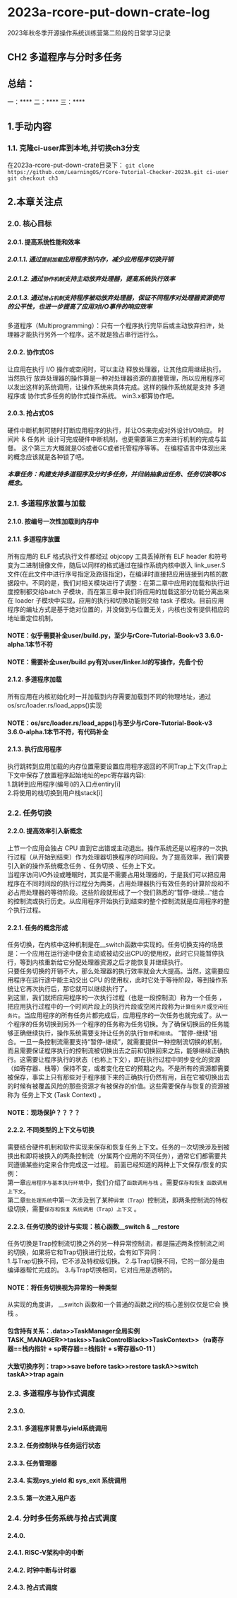 # 2023a-rcore-put-down-crate-log
2023年秋冬季开源操作系统训练营第二阶段的日常学习记录

## CH2 多道程序与分时多任务
## 总结：
一：****
二：****
三：****

## 1.手动内容
### 1.1. 克隆ci-user库到本地,并切换ch3分支
在2023a-rcore-put-down-crate目录下：
``git clone https://github.com/LearningOS/rCore-Tutorial-Checker-2023A.git ci-user``
``git checkout ch3``

## 2.本章关注点
### 2.0. 核心目标
#### 2.0.1. 提高系统性能和效率
##### 2.0.1.1. 通过``提前加载``应用程序到内存，减少应用程序切换开销
##### 2.0.1.2. 通过``协作机制``支持主动放弃处理器，提高系统执行效率
##### 2.0.1.3. 通过``抢占机制``支持程序被动放弃处理器，保证不同程序对处理器资源使用的公平性，也进一步提高了应用对I/O事件的响应效率
多道程序（Multiprogramming）：只有一个程序执行完毕后或主动放弃扫许，处理器才能执行另外一个程序。这不就是独占串行运行么。
#### 2.0.2. 协作式OS
让应用在执行 I/O 操作或空闲时，可以主动 释放处理器，让其他应用继续执行。当然执行 放弃处理器的操作算是一种对处理器资源的直接管理，所以应用程序可以发出这样的系统调用，让操作系统来具体完成。这样的操作系统就是支持 多道程序或 协作式多任务的协作式操作系统。 win3.x都算协作吧。
#### 2.0.3. 抢占式OS
硬件中断机制可随时打断应用程序的执行，并让OS来完成对外设计I/O响应。
时间片 & 任务片 设计可完成硬件中断机制，也更需要第三方来进行机制的完成与监督。
这个第三方大概就是OS或者GC或者托管程序等等。
在编程语言中体现出来的概念应该就是各种锁了吧。
##### 本章任务：构建支持多道程序及分时多任务，并归纳抽象出任务、任务切换等OS概念。

### 2.1. 多道程序放置与加载
#### 2.1.0. 按编号一次性加载到内存中
#### 2.1.1. 多道程序放置
所有应用的 ELF 格式执行文件都经过 objcopy 工具丢掉所有 ELF header 和符号变为二进制镜像文件，随后以同样的格式通过在操作系统内核中嵌入 link_user.S 文件(在此文件中进行序号指定及路径指定)，在编译时直接把应用链接到内核的数据段中。不同的是，我们对相关模块进行了调整：在第二章中应用的加载和执行进度控制都交给batch 子模块，而在第三章中我们将应用的加载这部分功能分离出来在 loader 子模块中实现，应用的执行和切换功能则交给 task 子模块。目前应用程序的编址方式是基于绝对位置的，并没做到与位置无关，内核也没有提供相应的地址重定位机制。
#### NOTE：似乎需要补全user/build.py，至少与rCore-Tutorial-Book-v3 3.6.0-alpha.1本节不符
#### NOTE：需要补全user/build.py有对user/linker.ld的写操作，先备个份
#### 2.1.2. 多道程序加载
所有应用在内核初始化时一并加载到内存需要加载到不同的物理地址，通过os/src/loader.rs/load_apps()实现
#### NOTE：os/src/loader.rs/load_apps()与至少与rCore-Tutorial-Book-v3 3.6.0-alpha.1本节不符，有代码补全
#### 2.1.3. 执行应用程序
执行跳转到应用加载的内存位置需要设置应用程序返回的不同Trap上下文(Trap上下文中保存了放置程序起始地址的epc寄存器内容):  
1.跳转到应用程序(编号i)的入口点entiry[i]  
2.将使用的栈切换到用户栈stack[i]  
### 2.2. 任务切换
#### 2.2.0. 提高效率引入新概念
上节一个应用会独占 CPU 直到它出错或主动退出。操作系统还是以程序的一次执行过程（从开始到结束）作为处理器切换程序的时间段。为了提高效率，我们需要引入新的操作系统概念任务 、任务切换 、任务上下文。  
当程序访问I/O外设或睡眠时，其实是不需要占用处理器的，于是我们可以把应用程序在不同时间段的执行过程分为两类，占用处理器执行有效任务的计算阶段和不必占用处理器的等待阶段。这些阶段就形成了一个我们熟悉的“暂停-继续…”组合的控制流或执行历史。从应用程序开始执行到结束的整个控制流就是应用程序的整个执行过程。  
#### 2.2.1. 任务的概念形成
任务切换，在内核中这种机制是在__switch函数中实现的。任务切换支持的场景是：一个应用在运行途中便会主动或被动交出CPU的使用权，此时它只能暂停执行，等到内核重新给它分配处理器资源之后才能恢复并继续执行。  
只要任务切换的开销不大，那么处理器的执行效率就会大大提高。当然，这需要应用程序在运行途中能主动交出 CPU 的使用权，此时它处于等待阶段，等到操作系统让它再次执行后，那它就可以继续执行了。  
到这里，我们就把应用程序的一次执行过程（也是一段控制流）称为一个任务 ，把应用执行过程中的一个时间片段上的执行片段或空闲片段称为``计算任务片``或``空闲任务片``。当应用程序的所有任务片都完成后，应用程序的一次任务也就完成了。从一个程序的任务切换到另外一个程序的任务称为任务切换。为了确保切换后的任务能够正确继续执行，操作系统需要支持让任务的执行``暂停``和``继续``。
“暂停-继续”组合。一旦一条控制流需要支持“暂停-继续”，就需要提供一种控制流切换的机制，而且需要保证程序执行的控制流被切换出去之前和切换回来之后，能够继续正确执行。这需要让程序执行的状态（也称上下文），即在执行过程中同步变化的资源（如寄存器、栈等）保持不变，或者变化在它的预期之内。不是所有的资源都需要被保存，事实上只有那些对于程序接下来的正确执行仍然有用，且在它被切换出去的时候有被覆盖风险的那些资源才有被保存的价值。这些需要保存与恢复的资源被称为 任务上下文 (Task Context) 。
#### NOTE：现场保护？？？？

#### 2.2.2. 不同类型的上下文与切换
需要结合硬件机制和软件实现来保存和恢复任务上下文。任务的一次切换涉及到被换出和即将被换入的两条控制流（分属两个应用的不同任务），通常它们都需要共同遵循某些约定来合作完成这一过程。
前面已经知道的两种上下文保存/恢复的实例：  
第一章``应用程序与基本执行环境``中，我们介绍了``函数调用与栈`` 。需要``保存和恢复`` ``函数调用上下文``。  
第二章``批处理系统``中第一次涉及到了某种``异常（Trap）``控制流，即两条控制流的特权级切换，需要``保存和恢复`` ``系统调用（Trap）上下文`` 。  

#### 2.2.3. 任务切换的设计与实现：核心函数__switch & __restore
任务切换是Trap控制流切换之外的另一种异常控制流，都是描述两条控制流之间的切换，如果将它和Trap切换进行比较，会有如下异同：  
1.与Trap切换不同，它不涉及特权级切换。
2.与Trap切换不同，它的一部分是由编译器帮忙完成的。
3.与Trap切换相同，它对应用是透明的。
#### NOTE：将任务切换视为异常的一种类型
从实现的角度讲， __switch 函数和一个普通的函数之间的核心差别仅仅是它会 换栈 。
#### 包含持有关系：.data>>TaskManager全局实例TASK_MANAGER>>tasks>>TaskControlBlack>>TaskContext>>（ra寄存器==栈内指针 + sp寄存器==栈指针 + s寄存器s0-11 ）

#### 大致切换序列：trap>>save before task>>restore taskA>>switch taskA>>trap again

### 2.3. 多道程序与协作式调度
#### 2.3.0.
#### 2.3.1. 多道程序背景与yield系统调用
#### 2.3.2. 任务控制块与任务运行状态
#### 2.3.3. 任务管理器
#### 2.3.4. 实现sys_yield 和 sys_exit 系统调用
#### 2.3.5. 第一次进入用户态

### 2.4. 分时多任务系统与抢占式调度
#### 2.4.0. 
#### 2.4.1. RISC-V架构中的中断
#### 2.4.2. 时钟中断与计时器
#### 2.4.3. 抢占式调度

